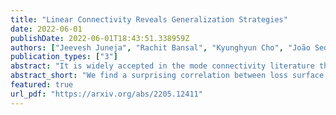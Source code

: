 ```yaml
---
title: "Linear Connectivity Reveals Generalization Strategies"
date: 2022-06-01
publishDate: 2022-06-01T18:43:51.338959Z
authors: ["Jeevesh Juneja", "Rachit Bansal", "Kyunghyun Cho", "João Sedoc", admin]
publication_types: ["3"]
abstract: "It is widely accepted in the mode connectivity literature that when two neural networks are trained similarly on the same data, they are connected by a path through parameter space over which test set accuracy is maintained. Under some circumstances, including transfer learning from pretrained models, these paths are presumed to be linear. In contrast to existing results, we find that among text classifiers (trained on MNLI, QQP, and CoLA), some pairs of finetuned models have large barriers of increasing loss on the linear paths between them. On each task, we find distinct clusters of models which are linearly connected on the test loss surface, but are disconnected from models outside the cluster -- models that occupy separate basins on the surface. By measuring performance on specially-crafted diagnostic datasets, we find that these clusters correspond to different generalization strategies: one cluster behaves like a bag of words model under domain shift, while another cluster uses syntactic heuristics. Our work demonstrates how the geometry of the loss surface can guide models towards different heuristic functions."
abstract_short: "We find a surprising correlation between loss surface geometry and generalization behavior in text classifiers."
featured: true
url_pdf: "https://arxiv.org/abs/2205.12411"
---
```

